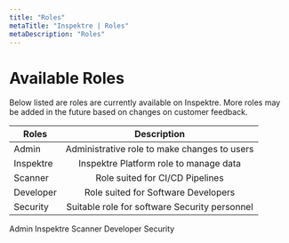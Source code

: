 ```yaml
---
title: "Roles"
metaTitle: "Inspektre | Roles"
metaDescription: "Roles"
---
```


# Available Roles

Below listed are roles are currently available on Inspektre. More roles may be added in the future based on changes on customer feedback.

| Roles         | Description                                   |
| ------------- |:---------------------------------------------:|
| Admin         | Administrative role to make changes to users  |
| Inspektre     | Inspektre Platform role to manage data        |
| Scanner       | Role suited for CI/CD Pipelines               |
| Developer     | Role suited for Software Developers           |
| Security      | Suitable role for software Security personnel |


  Admin
  Inspektre
  Scanner
  Developer
  Security
